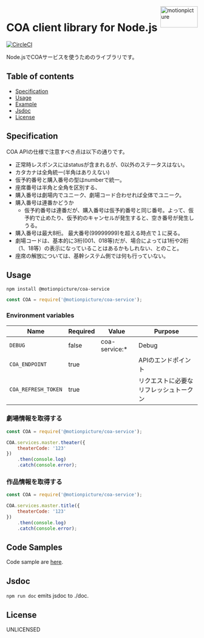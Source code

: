 <img src="https://motionpicture.jp/images/common/logo_01.svg" alt="motionpicture" title="motionpicture" align="right" height="56" width="98"/>

# COA client library for Node.js

[![CircleCI](https://circleci.com/gh/motionpicture/coa-service.svg?style=svg&circle-token=e29e443f67a815be67d500d478ae3b8e413e7bab)](https://circleci.com/gh/motionpicture/coa-service)

Node.jsでCOAサービスを使うためのライブラリです。

## Table of contents

* [Specification](#specification)
* [Usage](#usage)
* [Example](#code-samples)
* [Jsdoc](#jsdoc)
* [License](#license)

## Specification

COA APIの仕様で注意すべき点は以下の通りです。

* 正常時レスポンスにはstatusが含まれるが、0以外のステータスはない。
* カタカナは全角統一(半角はありえない)
* 仮予約番号と購入番号の型はnumberで統一。
* 座席番号は半角と全角を区別する、
* 購入番号は劇場内でユニーク、劇場コード合わせれば全体でユニーク。
* 購入番号は連番かどうか
  * 仮予約番号は連番だが、購入番号は仮予約番号と同じ番号。よって、仮予約で止めたり、仮予約のキャンセルが発生すると、空き番号が発生しうる。
* 購入番号は最大8桁。 最大番号(99999999)を超える時点で１に戻る。
* 劇場コードは、基本的に3桁(001、018等)だが、場合によっては1桁や2桁（1、18等）の表示になっていることはあるかもしれない、とのこと。
* 座席の解放については、基幹システム側では何も行っていない。

## Usage

```shell
npm install @motionpicture/coa-service
```

```js
const COA = require('@motionpicture/coa-service');
```

### Environment variables

| Name                | Required | Value         | Purpose             |
|---------------------|----------|---------------|---------------------|
| `DEBUG`             | false    | coa-service:* | Debug               |
| `COA_ENDPOINT`      | true     |               | APIのエンドポイント         |
| `COA_REFRESH_TOKEN` | true     |               | リクエストに必要なリフレッシュトークン |

### 劇場情報を取得する

```js
const COA = require('@motionpicture/coa-service');

COA.services.master.theater({
    theaterCode: '123'
})
    .then(console.log)
    .catch(console.error);
```

### 作品情報を取得する

```js
const COA = require('@motionpicture/coa-service');

COA.services.master.title({
    theaterCode: '123'
})
    .then(console.log)
    .catch(console.error);
```

## Code Samples

Code sample are [here](https://github.com/motionpicture/coa-service/tree/master/example).

## Jsdoc

`npm run doc` emits jsdoc to ./doc.

## License

UNLICENSED
